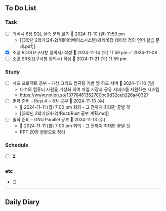 ## To Do List
### Task
- [ ] 데베시 6장 SQL 실습 문제 풀기 📅 2024-11-10 (일) 11:59 pm
	- [[3학년 2학기(24-2)/데이터베이스시스템/과제/6장 데이터 정의 언어 실습 문제.pdf]]
- [x] 소공 RDD(요구사항 정의서) 작성 📅 2024-11-14 (목) 11:59 pm ✅ 2024-11-08
- [ ] 소공 SRS(요구사항 정의서) 작성 📅 2024-11-21 (목) 11:59 pm

### Study
- [ ] 서프 프로젝트 공부 - 가상 그리드 컴퓨팅 기반 웹 하드 서버 📅 2024-11-10 (일)
	- 다수의 컴퓨터 자원을 가상화 하여 파일 저장과 공유 서비스를 지원하는 시스템
	- <https://www.notion.so/13778461352780bc9d32eeb226a40321>
- [ ] 졸작 준비 - Rust 4 ~ 5장 공부 📅 2024-11-13 (수)
	- 📅 2024-11-11 (월) 7:00 pm 회의 - 그 전까지 최대한 끝낼 것
	- [[3학년 2학기(24-2)/Rust/Rust 공부 계획.md]]
- [ ] 졸작 준비 - GNU Parallel 공부 📅 2024-11-13 (수)
	- 📅 2024-11-11 (월) 7:00 pm 회의 - 그 전까지 최대한 끝낼 것
	- PPT 20장 분량으로 정리

### Schedule
- [ ] ⏳

### etc
- [ ] 

---
## Daily Diary

